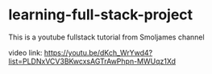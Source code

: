 # learning-full-stack-project
This is a youtube fullstack tutorial from Smoljames channel

video link: https://youtu.be/dKch_WrYwd4?list=PLDNxVCV3BKwcxsAGTrAwPhpn-MWUqz1Xd


